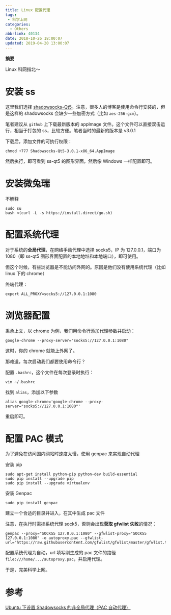 ```yaml
---
title: Linux 配置代理
tags:
 - 科学上网
categories:
  - Others
abbrlink: 40134
date: 2018-10-26 18:00:07
updated: 2019-04-20 13:00:07
---
```



**摘要**

Linux 科网指北～


<!--more-->

# 安装 ss

这里我们选择 [shadowsocks-Qt5](https://github.com/shadowsocks/shadowsocks-qt5/releases)。注意，很多人的博客是使用命令行安装的，但是这样的 shadowsocks 会缺少一些加密方式（比如 `aes-256-gcm`）。

笔者建议从 `github` 上下载最新版本的 applmage 文件。这个文件可以直接双击运行，相当于打包的 ss，比较方便。笔者当时的最新的版本是 v3.0.1

下载后，添加文件的可执行权限：

```
chmod +777 Shadowsocks-Qt5-3.0.1-x86_64.AppImage
```

然后执行，即可看到 ss-qt5 的图形界面，然后像 Windows 一样配置即可。

# 安装微兔瑞

不解释

```
sudo su
bash <(curl -L -s https://install.direct/go.sh)
```

# 配置系统代理

对于系统的**全局代理**，在网络手动代理中选择 socks5，IP 为 127.0.0.1，端口为 1080（即 ss-qt5 图形界面配置的本地地址和本地端口），即可使用。

但这个时候，有些浏览器是不能访问外网的。原因是他们没有使用系统代理（比如 linux 下的 chrome）

终端代理：

```
export ALL_PROXY=socks5://127.0.0.1:1080
```

# 浏览器配置

秉承上文，以 chrome 为例，我们用命令行添加代理参数并启动：

```
google-chrome --proxy-server="socks5://127.0.0.1:1080"
```

这时，你的 chrome 就能上外网了。

那难道，每次启动我们都要使用命令行？

配置 `.bashrc`，这个文件在每次登录时执行：

```
vim ~/.bashrc
```

找到 `alias`，添加以下参数

```
alias google-chrome='google-chrome --proxy-server="socks5://127.0.0.1:1080"'
```

重启即可。

# 配置 PAC 模式

为了避免在访问国内网站时速度太慢，使用 genpac 来实现自动代理

安装 pip

```
sudo apt-get install python-pip python-dev build-essential 
sudo pip install --upgrade pip 
sudo pip install --upgrade virtualenv
```

安装 Genpac

```
sudo pip install genpac
```

建立一个合适的目录并进入，在其中生成 pac 文件

注意，在执行时需挂系统代理 sock5，否则会出现**获取 gfwlist 失败**的情况：

```
genpac --proxy="SOCKS5 127.0.0.1:1080" --gfwlist-proxy="SOCKS5 127.0.0.1:1080" -o autoproxy.pac --gfwlist-url="https://raw.githubusercontent.com/gfwlist/gfwlist/master/gfwlist.txt"
```

配置系统代理为自动，url 填写刚生成的 pac 文件的路径 `file:///home/.../autoproxy.pac`，并启用代理。

于是，完美科学上网。

# 参考

[Ubuntu 下设置 Shadowsocks 的非全局代理（PAC 自动代理）](http://blog.leanote.com/post/sxdeveloper/Ubuntu%E4%B8%8B%E8%AE%BE%E7%BD%AEShadowsocks%E7%9A%84%E9%9D%9E%E5%85%A8%E5%B1%80%E4%BB%A3%E7%90%86%EF%BC%88PAC%E8%87%AA%E5%8A%A8%E4%BB%A3%E7%90%86%EF%BC%89)

